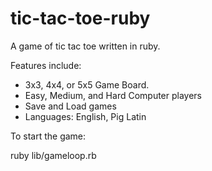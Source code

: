 tic-tac-toe-ruby
================

A game of tic tac toe written in ruby.

Features include: 
- 3x3, 4x4, or 5x5 Game Board.
- Easy, Medium, and Hard Computer players
- Save and Load games
- Languages: English, Pig Latin

To start the game:

ruby lib/gameloop.rb
